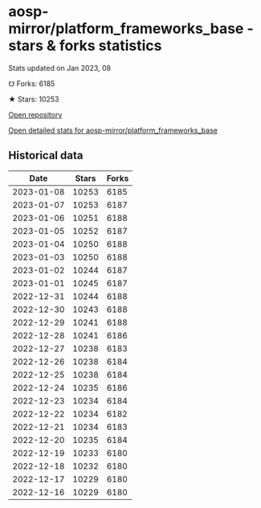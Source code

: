 # aosp-mirror/platform_frameworks_base - stars & forks statistics

Stats updated on Jan 2023, 08

☋ Forks: 6185

★ Stars: 10253

[Open repository](https://github.com/aosp-mirror/platform_frameworks_base)

[Open detailed stats for aosp-mirror/platform_frameworks_base](https://reviewgithub.com/rep/aosp-mirror/platform_frameworks_base)

## Historical data
| Date | Stars | Forks |
|------|-------|-------|
| 2023-01-08 | 10253 | 6185 | 
| 2023-01-07 | 10253 | 6187 | 
| 2023-01-06 | 10251 | 6188 | 
| 2023-01-05 | 10252 | 6187 | 
| 2023-01-04 | 10250 | 6188 | 
| 2023-01-03 | 10250 | 6188 | 
| 2023-01-02 | 10244 | 6187 | 
| 2023-01-01 | 10245 | 6187 | 
| 2022-12-31 | 10244 | 6188 | 
| 2022-12-30 | 10243 | 6188 | 
| 2022-12-29 | 10241 | 6188 | 
| 2022-12-28 | 10241 | 6186 | 
| 2022-12-27 | 10238 | 6183 | 
| 2022-12-26 | 10238 | 6184 | 
| 2022-12-25 | 10238 | 6184 | 
| 2022-12-24 | 10235 | 6186 | 
| 2022-12-23 | 10234 | 6184 | 
| 2022-12-22 | 10234 | 6182 | 
| 2022-12-21 | 10234 | 6183 | 
| 2022-12-20 | 10235 | 6184 | 
| 2022-12-19 | 10233 | 6180 | 
| 2022-12-18 | 10232 | 6180 | 
| 2022-12-17 | 10229 | 6180 | 
| 2022-12-16 | 10229 | 6180 | 

